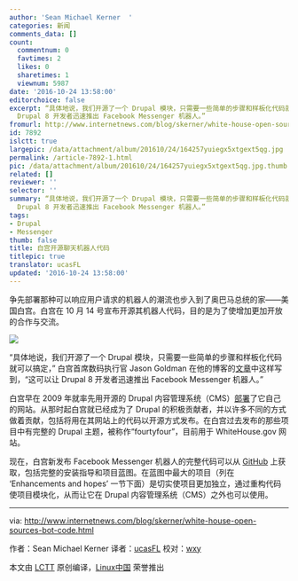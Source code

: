 ```yaml
---
author: 'Sean Michael Kerner  '
categories: 新闻
comments_data: []
count:
  commentnum: 0
  favtimes: 2
  likes: 0
  sharetimes: 1
  viewnum: 5987
date: '2016-10-24 13:58:00'
editorchoice: false
excerpt: “具体地说，我们开源了一个 Drupal 模块，只需要一些简单的步骤和样板化代码就可以搞定，” 白宫首席数码执行官 Jason Goldman 在他的博客的文章中这样写到，“这可以让
  Drupal 8 开发者迅速推出 Facebook Messenger 机器人。”
fromurl: http://www.internetnews.com/blog/skerner/white-house-open-sources-bot-code.html
id: 7892
islctt: true
largepic: /data/attachment/album/201610/24/164257yuiegx5xtgext5qg.jpg
permalink: /article-7892-1.html
pic: /data/attachment/album/201610/24/164257yuiegx5xtgext5qg.jpg.thumb.jpg
related: []
reviewer: ''
selector: ''
summary: “具体地说，我们开源了一个 Drupal 模块，只需要一些简单的步骤和样板化代码就可以搞定，” 白宫首席数码执行官 Jason Goldman 在他的博客的文章中这样写到，“这可以让
  Drupal 8 开发者迅速推出 Facebook Messenger 机器人。”
tags:
- Drupal
- Messenger
thumb: false
title: 白宫开源聊天机器人代码
titlepic: true
translator: ucasFL
updated: '2016-10-24 13:58:00'
---
```


争先部署那种可以响应用户请求的机器人的潮流也步入到了奥巴马总统的家——美国白宫。白宫在 10 月 14 号宣布开源其机器人代码，目的是为了使增加更加开放的合作与交流。


![](/data/attachment/album/201610/24/164257yuiegx5xtgext5qg.jpg)


“具体地说，我们开源了一个 Drupal 模块，只需要一些简单的步骤和样板化代码就可以搞定，” 白宫首席数码执行官 Jason Goldman 在他的博客的[文章](https://www.whitehouse.gov/blog/2016/10/13/removing-barriers-constituent-conversations)中这样写到，“这可以让 Drupal 8 开发者迅速推出 Facebook Messenger 机器人。”


白宫早在 2009 年就率先用开源的 Drupal 内容管理系统（CMS）[部署](http://www.internetnews.com/skerner/2009/10/white-house-goes-open-source-w.html)了它自己的网站。从那时起白宫就已经成为了 Drupal 的积极贡献者，并以许多不同的方式做着贡献，包括将用在其网站上的代码以开源方式发布。在白宫过去发布的那些项目中有完整的 Drupal 主题，被称作“fourtyfour”，目前用于 WhiteHouse.gov 网站。


现在，白宫新发布 Facebook Messenger 机器人的完整代码可以从 [GitHub](https://github.com/WhiteHouse/fb_messenger_bot) 上获取，包括完整的安装指导和项目蓝图。在蓝图中最大的项目（列在 ‘Enhancements and hopes’ 一节下面）是切实使项目更加独立，通过重构代码使项目模块化，从而让它在 Drupal 内容管理系统（CMS）之外也可以使用。




---


via: <http://www.internetnews.com/blog/skerner/white-house-open-sources-bot-code.html>


作者：Sean Michael Kerner 译者：[ucasFL](https://github.com/ucasFL) 校对：[wxy](https://github.com/wxy)


本文由 [LCTT](https://github.com/LCTT/TranslateProject) 原创编译，[Linux中国](https://linux.cn/) 荣誉推出